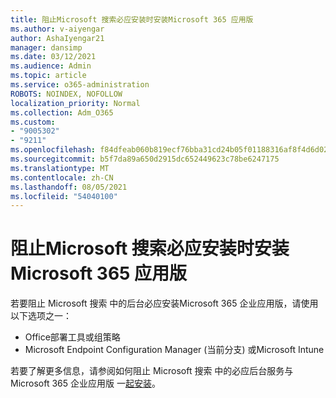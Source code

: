 ```yaml
---
title: 阻止Microsoft 搜索必应安装时安装Microsoft 365 应用版
ms.author: v-aiyengar
author: AshaIyengar21
manager: dansimp
ms.date: 03/12/2021
ms.audience: Admin
ms.topic: article
ms.service: o365-administration
ROBOTS: NOINDEX, NOFOLLOW
localization_priority: Normal
ms.collection: Adm_O365
ms.custom:
- "9005302"
- "9211"
ms.openlocfilehash: f84dfeab060b819ecf76bba31cd24b05f01188316af8f4d6d02e205f8dd18b97
ms.sourcegitcommit: b5f7da89a650d2915dc652449623c78be6247175
ms.translationtype: MT
ms.contentlocale: zh-CN
ms.lasthandoff: 08/05/2021
ms.locfileid: "54040100"
---
```

# <a name="prevent-microsoft-search-in-bing-from-installing-with-microsoft-365-apps"></a>阻止Microsoft 搜索必应安装时安装Microsoft 365 应用版

若要阻止 Microsoft 搜索 中的后台必应安装Microsoft 365 企业应用版，请使用以下选项之一：

- Office部署工具或组策略
- Microsoft Endpoint Configuration Manager (当前分支) 或Microsoft Intune

若要了解更多信息，请参阅如何阻止 Microsoft 搜索 中的必应后台服务与 Microsoft 365 企业应用版 一[起安装](https://go.microsoft.com/fwlink/?linkid=2151946)。
